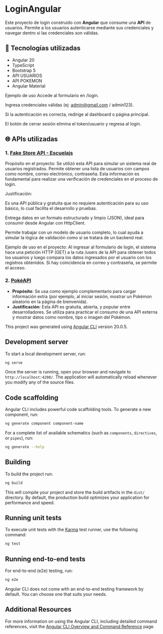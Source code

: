 # LoginAngular

Este proyecto de login construido con **Angular** que consume una **API** de usuarios. Permite a los usuarios autenticarse mediante sus credenciales y navegar dentro si las credenciales son válidas.


## 🧰 Tecnologías utilizadas

- Angular 20
- TypeScript
- Bootstrap 5
- API USUARIOS
- API POKEMON
- Angular Material

Ejemplo de uso
Accede al formulario en /login.

Ingresa credenciales válidas (ej: admin@gmail.com / admin123).

Si la autenticación es correcta, redirige al dashboard o página principal.

El botón de cerrar sesión elimina el token/usuario y regresa al login.


## 🌐 APIs utilizadas

### 1. [Fake Store API - Escuelajs](https://api.escuelajs.co/api/v1/users)

Propósito en el proyecto:
Se utilizó esta API para simular un sistema real de usuarios registrados. Permite obtener una lista de usuarios con campos como nombre, correo electrónico, contraseña. Esta información es fundamental para realizar una verificación de credenciales en el proceso de login.

Justificación:

Es una API pública y gratuita que no requiere autenticación para su uso básico, lo cual facilita el desarrollo y pruebas.

Entrega datos en un formato estructurado y limpio (JSON), ideal para consumir desde Angular con HttpClient.

Permite trabajar con un modelo de usuario completo, lo cual ayuda a simular la lógica de validación como si se tratara de un backend real.

Ejemplo de uso en el proyecto:
Al ingresar al formulario de login, el sistema hace una petición HTTP (GET) a la ruta /users de la API para obtener todos los usuarios y luego compara los datos ingresados por el usuario con los registros obtenidos. Si hay coincidencia en correo y contraseña, se permite el acceso.

### 2. [PokéAPI](https://pokeapi.co)

- **Propósito**: Se usa como ejemplo complementario para cargar información extra (por ejemplo, al iniciar sesión, mostrar un Pokémon aleatorio en la página de bienvenida).
- **Justificación**: Esta API es gratuita, abierta, y popular entre desarrolladores. Se utiliza para practicar el consumo de una API externa y mostrar datos como nombre, tipo o imagen del Pokémon.









This project was generated using [Angular CLI](https://github.com/angular/angular-cli) version 20.0.5.

## Development server

To start a local development server, run:

```bash
ng serve
```

Once the server is running, open your browser and navigate to `http://localhost:4200/`. The application will automatically reload whenever you modify any of the source files.

## Code scaffolding

Angular CLI includes powerful code scaffolding tools. To generate a new component, run:

```bash
ng generate component component-name
```

For a complete list of available schematics (such as `components`, `directives`, or `pipes`), run:

```bash
ng generate --help
```

## Building

To build the project run:

```bash
ng build
```

This will compile your project and store the build artifacts in the `dist/` directory. By default, the production build optimizes your application for performance and speed.

## Running unit tests

To execute unit tests with the [Karma](https://karma-runner.github.io) test runner, use the following command:

```bash
ng test
```

## Running end-to-end tests

For end-to-end (e2e) testing, run:

```bash
ng e2e
```

Angular CLI does not come with an end-to-end testing framework by default. You can choose one that suits your needs.

## Additional Resources

For more information on using the Angular CLI, including detailed command references, visit the [Angular CLI Overview and Command Reference](https://angular.dev/tools/cli) page.
